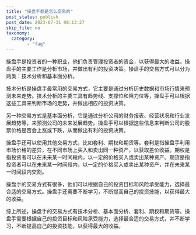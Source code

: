 ```yaml
---
title: "操盘手都是怎么交易的"
post_status: publish
post_date: 2023-07-31 08:13:27
skip_file: no
taxonomy:
  category:
        - "faq"
---
```


操盘手是投资者的一种职业，他们负责管理投资者的资金，以获得最大的收益。操盘手的主要工作是分析市场，并做出有利的投资决策。操盘手的交易方式可以分为两类：技术分析和基本面分析。

技术分析是操盘手最常用的交易方式，它主要是通过分析历史数据和市场行情来预测未来走势。技术分析的主要工具有趋势线、支撑位和阻力位等，操盘手可以根据这些工具来判断市场的走势，并做出相应的投资决策。

另一种交易方式是基本面分析，它是通过分析公司的财务报表、经营状况和行业发展趋势等，来预测公司的未来发展趋势。操盘手可以根据这些信息来判断公司的股票价格是否会上涨或下跌，从而做出有利的投资决策。

操盘手还可以使用其他交易方式，比如套利、期权和期货等。套利是指操盘手利用市场价格的差异，在不同市场上买入和卖出同一种资产，以获取差价收益。期权是指投资者可以在未来某一时间段内，以一定的价格买入或卖出某种资产。期货是指投资者可以在未来某一时间段内，以一定的价格买入或卖出某种资产，并在未来某一时间段内交割。

操盘手的交易方式有很多，他们可以根据自己的投资目标和风险承受能力，选择最合适的交易方式。操盘手还需要不断学习，不断提高自己的投资技能，以获得最大的收益。

综上所述，操盘手的交易方式有技术分析、基本面分析、套利、期权和期货等。操盘手需要根据自己的投资目标和风险承受能力，选择最合适的交易方式，并不断学习，不断提高自己的投资技能，以获得最大的收益。
